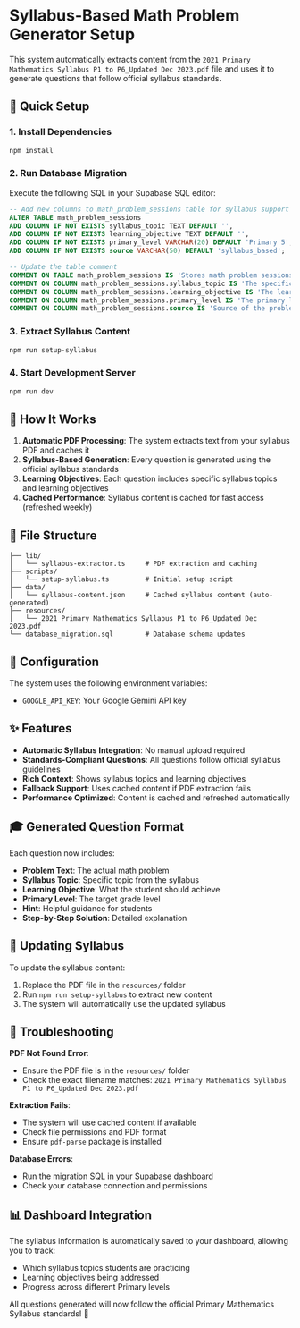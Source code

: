 # Syllabus-Based Math Problem Generator Setup

This system automatically extracts content from the `2021 Primary Mathematics Syllabus P1 to P6_Updated Dec 2023.pdf` file and uses it to generate questions that follow official syllabus standards.

## 🚀 Quick Setup

### 1. Install Dependencies
```bash
npm install
```

### 2. Run Database Migration
Execute the following SQL in your Supabase SQL editor:
```sql
-- Add new columns to math_problem_sessions table for syllabus support
ALTER TABLE math_problem_sessions 
ADD COLUMN IF NOT EXISTS syllabus_topic TEXT DEFAULT '',
ADD COLUMN IF NOT EXISTS learning_objective TEXT DEFAULT '',
ADD COLUMN IF NOT EXISTS primary_level VARCHAR(20) DEFAULT 'Primary 5',
ADD COLUMN IF NOT EXISTS source VARCHAR(50) DEFAULT 'syllabus_based';

-- Update the table comment
COMMENT ON TABLE math_problem_sessions IS 'Stores math problem sessions including syllabus-based questions';
COMMENT ON COLUMN math_problem_sessions.syllabus_topic IS 'The specific topic from the syllabus this question addresses';
COMMENT ON COLUMN math_problem_sessions.learning_objective IS 'The learning objective this question helps achieve';
COMMENT ON COLUMN math_problem_sessions.primary_level IS 'The primary level this question is designed for';
COMMENT ON COLUMN math_problem_sessions.source IS 'Source of the problem: syllabus_based, generated, etc.';
```

### 3. Extract Syllabus Content
```bash
npm run setup-syllabus
```

### 4. Start Development Server
```bash
npm run dev
```

## 🎯 How It Works

1. **Automatic PDF Processing**: The system extracts text from your syllabus PDF and caches it
2. **Syllabus-Based Generation**: Every question is generated using the official syllabus standards
3. **Learning Objectives**: Each question includes specific syllabus topics and learning objectives
4. **Cached Performance**: Syllabus content is cached for fast access (refreshed weekly)

## 📁 File Structure

```
├── lib/
│   └── syllabus-extractor.ts     # PDF extraction and caching
├── scripts/
│   └── setup-syllabus.ts         # Initial setup script
├── data/
│   └── syllabus-content.json     # Cached syllabus content (auto-generated)
├── resources/
│   └── 2021 Primary Mathematics Syllabus P1 to P6_Updated Dec 2023.pdf
└── database_migration.sql        # Database schema updates
```

## 🔧 Configuration

The system uses the following environment variables:
- `GOOGLE_API_KEY`: Your Google Gemini API key

## ✨ Features

- **Automatic Syllabus Integration**: No manual upload required
- **Standards-Compliant Questions**: All questions follow official syllabus guidelines
- **Rich Context**: Shows syllabus topics and learning objectives
- **Fallback Support**: Uses cached content if PDF extraction fails
- **Performance Optimized**: Content is cached and refreshed automatically

## 🎓 Generated Question Format

Each question now includes:
- **Problem Text**: The actual math problem
- **Syllabus Topic**: Specific topic from the syllabus
- **Learning Objective**: What the student should achieve
- **Primary Level**: The target grade level
- **Hint**: Helpful guidance for students
- **Step-by-Step Solution**: Detailed explanation

## 🔄 Updating Syllabus

To update the syllabus content:
1. Replace the PDF file in the `resources/` folder
2. Run `npm run setup-syllabus` to extract new content
3. The system will automatically use the updated syllabus

## 🐛 Troubleshooting

**PDF Not Found Error**:
- Ensure the PDF file is in the `resources/` folder
- Check the exact filename matches: `2021 Primary Mathematics Syllabus P1 to P6_Updated Dec 2023.pdf`

**Extraction Fails**:
- The system will use cached content if available
- Check file permissions and PDF format
- Ensure `pdf-parse` package is installed

**Database Errors**:
- Run the migration SQL in your Supabase dashboard
- Check your database connection and permissions

## 📊 Dashboard Integration

The syllabus information is automatically saved to your dashboard, allowing you to track:
- Which syllabus topics students are practicing
- Learning objectives being addressed
- Progress across different Primary levels

All questions generated will now follow the official Primary Mathematics Syllabus standards! 🎉
